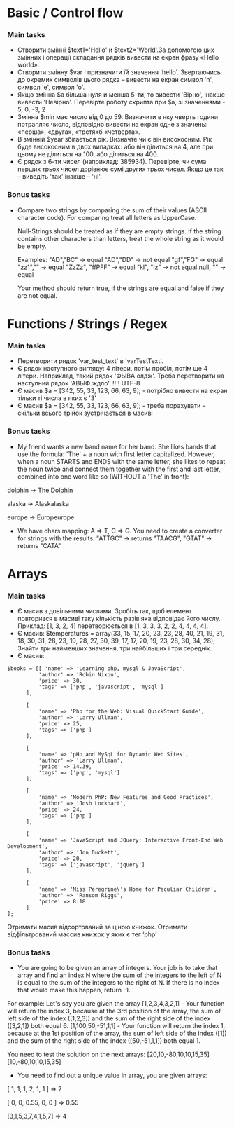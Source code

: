 # Basic / Control flow
### Main tasks
* Створити змінні $text1='Hello' и $text2='World'.За допомогою цих змінних і операції складання рядків вивести на екран фразу «Hello world».
* Створити змінну $var і призначити їй значення 'hello'. Звертаючись до окремих символів цього рядка – вивести на екран символ 'h', символ 'e', символ 'o'.
* Якщо змінна $a більша нуля и менша 5-ти, то вивести 'Вірно', інакше вивести 'Невірно'. Перевірте роботу скрипта при $a, зі значеннями - 5, 0, -3, 2
* Змінна $min має число від 0 до 59. Визначити в яку чверть години потрапляє число, відповідно вивести на екран одне з значень: «перша», «друга», «третя»б «четверта».
* В змінній $year збігається рік. Визначте чи є він високосним. Рік буде високосним в двох випадках: або він ділиться на 4, але при цьому не ділиться на 100, або ділиться на 400.
* Є рядок з 6-ти чисел (наприклад: 385934). Перевірте, чи сума перших трьох чисел дорівнює сумі других трьох чисел. Якщо це так – виведіть 'так' інакше – 'ні'.


### Bonus tasks
* Compare two strings by comparing the sum of their values (ASCII character code).
For comparing treat all letters as UpperCase.

  Null-Strings should be treated as if they are empty strings.
  If the string contains other characters than letters, treat the whole string as it would be empty.

  Examples:
  "AD","BC" -> equal
  "AD","DD" -> not equal
  "gf","FG" -> equal
  "zz1","" -> equal
  "ZzZz", "ffPFF" -> equal
  "kl", "lz" -> not equal
  null, "" -> equal

  Your method should return true, if the strings are equal and false if they are not equal.



# Functions / Strings / Regex
### Main tasks
* Перетворити рядок 'var_test_text' в 'varTestText'.
* Є рядок наступного вигляду: 4 літери, потім пробіл, потім ще 4 літери. Наприклад, такий рядок 'ФЫВА олдж'. Треба перетворити на наступний рядок 'АВЫФ ждло'. !!!! UTF-8
* Є масив $a = [342, 55, 33, 123, 66, 63, 9]; - потрібно вивести на екран тільки ті числа в яких є '3'
* Є масив $a = [342, 55, 33, 123, 66, 63, 9]; - треба порахувати – скільки всього трійок зустрічається в масиві


### Bonus tasks
* My friend wants a new band name for her band. She likes bands that use the formula: 'The' + a noun with first letter capitalized. However, when a noun STARTS and ENDS with the same letter, she likes to repeat the noun twice and connect them together with the first and last letter, combined into one word like so (WITHOUT a 'The' in front):

dolphin -> The Dolphin

alaska -> Alaskalaska

europe -> Europeurope
* We have chars mapping: A => T, C => G. You need to create a converter for strings with the results: "ATTGC" -> returns "TAACG", "GTAT" -> returns "CATA"


# Arrays
### Main tasks
* Є масив з довільними числами. Зробіть так, щоб елемент повторився в масиві таку кількість разів яка відповідає його числу. Приклад: [1, 3, 2, 4] перетворюється в [1, 3, 3, 3, 2, 2, 4, 4, 4, 4].
* Є масив: 
$temperatures = array(33, 15, 17, 20, 23, 23, 28, 40, 21, 19, 31, 18, 30, 31, 28, 23, 19, 28, 27, 30, 39, 17, 17, 20, 19, 23, 28, 30, 34, 28);
Знайти три найменших значення, три найбільших і три середніх.
* Є масив: 

```
$books = [[ 'name' => 'Learning php, mysql & JavaScript',
          'author' => 'Robin Nixon',
          'price' => 30,
          'tags' => ['php', 'javascript', 'mysql']
      ],
      
      [
          'name' => 'Php for the Web: Visual QuickStart Guide',
          'author' => 'Larry Ullman',
          'price' => 25,
          'tags' => ['php']
      ],
      
      [
          'name' => 'pHp and MySqL for Dynamic Web Sites',
          'author' => 'Larry Ullman',
          'price' => 14.39,
          'tags' => ['php', 'mysql']
      ],
      
      [
          'name' => 'Modern PhP: New Features and Good Practices',
          'author' => 'Josh Lockhart',
          'price' => 24,
          'tags' => ['php']
      ],
      
      [
          'name' => 'JavaScript and JQuery: Interactive Front-End Web Development',
          'author' => 'Jon Duckett',
          'price' => 20,
          'tags' => ['javascript', 'jquery']
      ],
      
      [
          'name' => 'Miss Peregrine\'s Home for Peculiar Children',
          'author' => 'Ransom Riggs',
          'price' => 8.18
      ]
];
```  
Отримати масив відсортований за ціною книжок. 
Отримати відфільтрований массив книжок у яких є тег ‘php’


### Bonus tasks
* You are going to be given an array of integers. Your job is to take that array and find an index N where the sum of the integers to the left of N is equal to the sum of the integers to the right of N. If there is no index that would make this happen, return -1.

For example:
Let's say you are given the array [1,2,3,4,3,2,1] - Your function will return the index 3, because at the 3rd position of the array, the sum of left side of the index ([1,2,3]) and the sum of the right side of the index ([3,2,1]) both equal 6.
[1,100,50,-51,1,1] - Your function will return the index 1, because at the 1st position of the array, the sum of left side of the index ([1]) and the sum of the right side of the index ([50,-51,1,1]) both equal 1.

You need to test the solution on the next arrays: 
[20,10,-80,10,10,15,35]
[10,-80,10,10,15,35]

* You need to find out a unique value in array, you are given arrays:
 
 [ 1, 1, 1, 2, 1, 1 ] => 2
 
 [ 0, 0, 0.55, 0, 0 ] => 0.55 
 
 [3,1,5,3,7,4,1,5,7] => 4